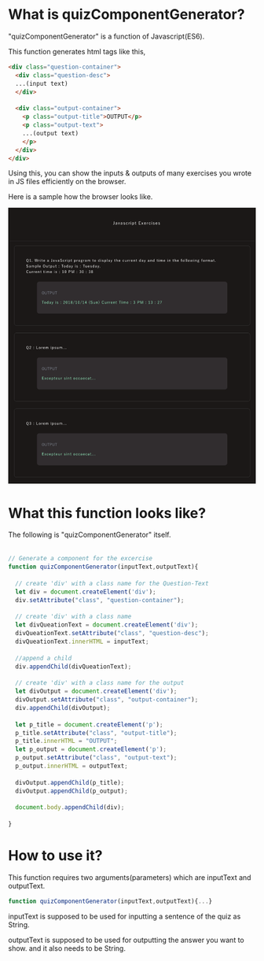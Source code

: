 
# What is quizComponentGenerator?

"quizComponentGenerator" is a function of Javascript(ES6).

This function generates html tags like this,


```html
<div class="question-container">
  <div class="question-desc">
  ...(input text)
  </div>

  <div class="output-container">
    <p class="output-title">OUTPUT</p>
    <p class="output-text">
    ...(output text)
    </p>
  </div>
</div>
```

Using this, you can show the inputs & outputs of many exercises you wrote in JS files efficiently on the browser.

Here is a sample how the browser looks like.

![sample](./assets/img/sample_01.png)




# What this function looks like?
The following is "quizComponentGenerator" itself.

```js

// Generate a component for the excercise
function quizComponentGenerator(inputText,outputText){

  // create 'div' with a class name for the Question-Text
  let div = document.createElement('div');
  div.setAttribute("class", "question-container");

  // create 'div' with a class name
  let divQueationText = document.createElement('div');
  divQueationText.setAttribute("class", "question-desc");
  divQueationText.innerHTML = inputText;

  //append a child
  div.appendChild(divQueationText);

  // create 'div' with a class name for the output
  let divOutput = document.createElement('div');
  divOutput.setAttribute("class", "output-container");
  div.appendChild(divOutput);

  let p_title = document.createElement('p');
  p_title.setAttribute("class", "output-title");
  p_title.innerHTML = "OUTPUT";
  let p_output = document.createElement('p');
  p_output.setAttribute("class", "output-text");
  p_output.innerHTML = outputText;

  divOutput.appendChild(p_title);
  divOutput.appendChild(p_output);

  document.body.appendChild(div);

}
```


# How to use it?
This function requires two arguments(parameters) which are inputText and outputText.
```js
function quizComponentGenerator(inputText,outputText){...}
```
inputText is supposed to be used for inputting a sentence of the quiz as String.

outputText is supposed to be used for outputting the answer you want to show. and it also needs to be String.
